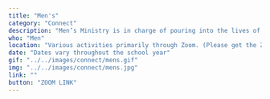 ```yaml
---
title: "Men's"
category: "Connect"
description: "Men’s Ministry is in charge of pouring into the lives of the men in the fellowship. Our goal is to encourage discipleship and accountability among the male community in order to build up spiritual leaders and cultivate intentional, Christ-centered relationships through discipleship, men’s times, and men’s retreat."
who: "Men"
location: "Various activities primarily through Zoom. (Please get the Zoom password through our Facebook group, weekly email newsletter, Instagram, or by emailing us)"
date: "Dates vary throughout the school year"
gif: "../../images/connect/mens.gif"
img: "../../images/connect/mens.jpg"
link: ""
button: "ZOOM LINK"
---
```

